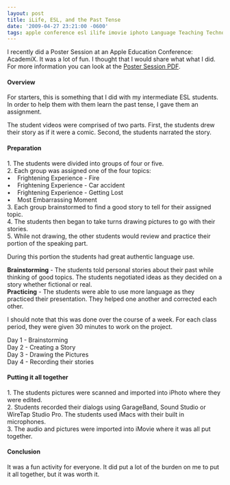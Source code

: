 ```yaml
---
layout: post
title: iLife, ESL, and the Past Tense
date: '2009-04-27 23:21:00 -0600'
tags: apple conference esl ilife imovie iphoto Language Teaching Technology
---
```

I recently did a Poster Session at an Apple Education Conference: AcademiX. It was a lot of fun. I thought that I would share what what I did. For more information you can look at the [Poster Session PDF](http://benmcmurry.com/blog/wp-content/uploads/2009/04/Poster-Session-AcademiX.pdf).
<!--more-->

#### Overview

For starters, this is something that I did with my intermediate ESL students.  In order to help them with them learn the past tense, I gave them an assignment.

The student videos were comprised of two parts. First, the students drew their story as if it were a comic. Second, the students narrated the story.

#### Preparation

1\. The students were divided into groups of four or five.  
2\. Each group was assigned one of the four topics:  
•    Frightening Experience - Fire  
•    Frightening Experience - Car accident  
•    Frightening Experience - Getting Lost  
•    Most Embarrassing Moment  
3\. Each group brainstormed to find a good story to tell for their assigned topic.  
4\. The students then began to take turns drawing pictures to go with their stories.  
5\. While not drawing, the other students would review and practice their portion of the speaking part.

During this portion the students had great authentic language use.

**Brainstorming** - The students told personal stories about their past while thinking of good topics. The students negotiated ideas as they decided on a story whether fictional or real.  
**Practicing** - The students were able to use more language as they practiced their presentation. They helped one another and corrected each other.

I should note that this was done over the course of a week. For each class period, they were given 30 minutes to work on the project.

Day 1 - Brainstorming  
Day 2 - Creating a Story  
Day 3 - Drawing the Pictures  
Day 4 - Recording their stories

#### Putting it all together

1\. The students pictures were scanned and imported into iPhoto where they were edited.  
2\. Students recorded their dialogs using GarageBand, Sound Studio or WireTap Studio Pro. The students used iMacs with their built in microphones.  
3\. The audio and pictures were imported into iMovie where it was all put together.

#### Conclusion

It was a fun activity for everyone. It did put a lot of the burden on me to put it all together, but it was worth it.
